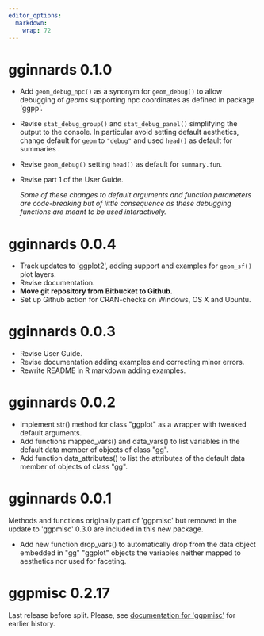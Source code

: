 ```yaml
---
editor_options:
  markdown:
    wrap: 72
---
```


# gginnards 0.1.0

-   Add `geom_debug_npc()` as a synonym for `geom_debug()` to allow
    debugging of *geoms* supporting npc coordinates as defined in
    package 'ggpp'.

-   Revise `stat_debug_group()` and `stat_debug_panel()` simplifying the
    output to the console. In particular avoid setting default
    aesthetics, change default for `geom` to `"debug"` and used `head()`
    as default for summaries .

-   Revise `geom_debug()` setting `head()` as default for `summary.fun`.

-   Revise part 1 of the User Guide.

    *Some of these changes to default arguments and function parameters
    are code-breaking but of little consequence as these debugging
    functions are meant to be used interactively.*

# gginnards 0.0.4

-   Track updates to 'ggplot2', adding support and examples for
    `geom_sf()` plot layers.
-   Revise documentation.
-   **Move git repository from Bitbucket to Github.**
-   Set up Github action for CRAN-checks on Windows, OS X and Ubuntu.

# gginnards 0.0.3

-   Revise User Guide.
-   Revise documentation adding examples and correcting minor errors.
-   Rewrite README in R markdown adding examples.

# gginnards 0.0.2

-   Implement str() method for class "ggplot" as a wrapper with tweaked
    default arguments.
-   Add functions mapped_vars() and data_vars() to list variables in the
    default data member of objects of class "gg".
-   Add function data_attributes() to list the attributes of the default
    data member of objects of class "gg".

# gginnards 0.0.1

Methods and functions originally part of 'ggpmisc' but removed in the
update to 'ggpmisc' 0.3.0 are included in this new package.

-   Add new function drop_vars() to automatically drop from the data
    object embedded in "gg" "ggplot" objects the variables neither
    mapped to aesthetics nor used for faceting.

# ggpmisc 0.2.17

Last release before split. Please, see [documentation for
'ggpmisc'](https://docs.r4photobiology.info/ggpmisc/news/index.html#ggpmisc-0-2-7-2016-03-22 "changelog")
for earlier history.
